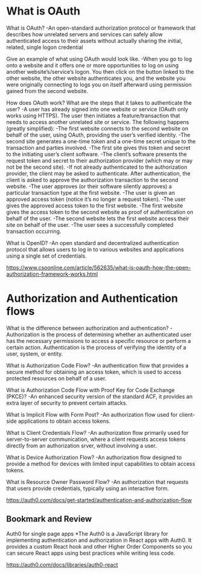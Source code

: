 # What is OAuth

What is OAuth? -An open-standard authorization protocol or framework that describes how unrelated servers and services can safely allow authenticated access to their assets without actually sharing the initial, related, single logon credential

Give an example of what using OAuth would look like. -When you go to log onto a website and it offers one or more opportunities to log on using another website’s/service’s logon. You then click on the button linked to the other website, the other website authenticates you, and the website you were originally connecting to logs you on itself afterward using permission gained from the second website.

How does OAuth work? What are the steps that it takes to authenticate the user? -A user has already signed into one website or service (OAuth only works using HTTPS). The user then initiates a feature/transaction that needs to access another unrelated site or service. The following happens (greatly simplified):
-The first website connects to the second website on behalf of the user, using OAuth, providing the user’s verified identity.
-The second site generates a one-time token and a one-time secret unique to the transaction and parties involved.
-The first site gives this token and secret to the initiating user’s client software.
-The client’s software presents the request token and secret to their authorization provider (which may or may not be the second site).
-If not already authenticated to the authorization provider, the client may be asked to authenticate. After authentication, the client is asked to approve the authorization transaction to the second website.
-The user approves (or their software silently approves) a particular transaction type at the first website.
-The user is given an approved access token (notice it’s no longer a request token).
-The user gives the approved access token to the first website.
-The first website gives the access token to the second website as proof of authentication on behalf of the user.
-The second website lets the first website access their site on behalf of the user.
-The user sees a successfully completed transaction occurring.

What is OpenID? -An open standard and decentralized authentication protocol that allows users to log in to various websites and applications using a single set of credentials.

https://www.csoonline.com/article/562635/what-is-oauth-how-the-open-authorization-framework-works.html

# Authorization and Authentication flows

What is the difference between authorization and authentication? -Authorization is the process of determining whether an authenticated user has the necessary permissions to access a specific resource or perform a certain action. Authentication is the process of verifying the identity of a user, system, or entity.

What is Authorization Code Flow? -An authentication flow that provides a secure method for obtaining an access token, which is used to access protected resources on behalf of a user. 

What is Authorization Code Flow with Proof Key for Code Exchange (PKCE)? -An enhanced security version of the standard ACF, it provides an extra layer of security to prevent certain attacks. 

What is Implicit Flow with Form Post? -An authorization flow used for client-side applications to obtain access tokens. 

What is Client Credentials Flow? -An authorization flow primarily used for server-to-server communication, where a client requests access tokens directly from an authorization srver, without involving a user.

What is Device Authorization Flow? -An authorization flow designed to provide a method for devices with limited input capabilities to obtain access tokens. 

What is Resource Owner Password Flow? -An authorization that requests that users provide credentials, typically using an interactive form. 

https://auth0.com/docs/get-started/authentication-and-authorization-flow

## Bookmark and Review
Auth0 for single page apps
*The Auth0 is a JavaScript library for implementing authentication and authorization in React apps with Auth0. It provides a custom React hook and other Higher Order Components so you can secure React apps using best practices while writing less code.

https://auth0.com/docs/libraries/auth0-react
